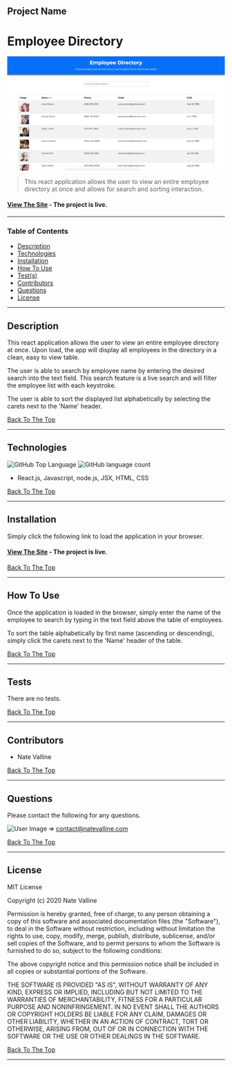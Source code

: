 ## Project Name

# Employee Directory

<img src="./dev-img/employee-directory.png" alt="Project Screenshot" max-height="400px">

> This react application allows the user to view an entire employee directory at once and allows for search and sorting interaction.

#### [View The Site](https://nvalline.github.io/employee-directory/) - The project is live.

---

### Table of Contents

- [Description](#description)
- [Technologies](#technologies)
- [Installation](#installation)
- [How To Use](#how-to-use)
- [Test(s)](#tests)
- [Contributors](#contributors)
- [Questions](#questions)
- [License](#license)

---

## Description

This react application allows the user to view an entire employee directory at once. Upon load, the app will display all employees in the directory in a clean, easy to view table.

The user is able to search by employee name by entering the desired search into the text field.  This search feature is a live search and will filter the employee list with each keystroke. 

The user is able to sort the displayed list alphabetically by selecting the carets next to the 'Name' header.

[Back To The Top](#project-name)

---

## Technologies

![GitHub Top Language](https://img.shields.io/github/languages/top/nvalline/employee-directory) ![GitHub language count](https://img.shields.io/github/languages/count/nvalline/employee-directory)

- React.js, Javascript, node.js, JSX, HTML, CSS

[Back To The Top](#project-name)

---

## Installation

Simply click the following link to load the application in your browser.

#### [View The Site](https://nvalline.github.io/employee-directory/) - The project is live.

[Back To The Top](#project-name)

---

## How To Use

Once the application is loaded in the browser, simply enter the name of the employee to search by typing in the text field above the table of employees.

To sort the table alphabetically by first name (ascending or descending), simply click the carets next to the 'Name' header of the table.

[Back To The Top](#project-name)

---

## Tests

There are no tests.

[Back To The Top](#project-name)

---

## Contributors

- Nate Valline

[Back To The Top](#project-name)

---

## Questions

Please contact the following for any questions.

<img src="https://avatars3.githubusercontent.com/u/58278138?v=4" alt="User Image" width="35px">  =>  contact@natevalline.com

[Back To The Top](#project-name)

---

## License

MIT License

Copyright (c) 2020 Nate Valline

Permission is hereby granted, free of charge, to any person obtaining a copy
of this software and associated documentation files (the "Software"), to deal
in the Software without restriction, including without limitation the rights
to use, copy, modify, merge, publish, distribute, sublicense, and/or sell
copies of the Software, and to permit persons to whom the Software is
furnished to do so, subject to the following conditions:

The above copyright notice and this permission notice shall be included in all
copies or substantial portions of the Software.

THE SOFTWARE IS PROVIDED "AS IS", WITHOUT WARRANTY OF ANY KIND, EXPRESS OR
IMPLIED, INCLUDING BUT NOT LIMITED TO THE WARRANTIES OF MERCHANTABILITY,
FITNESS FOR A PARTICULAR PURPOSE AND NONINFRINGEMENT. IN NO EVENT SHALL THE
AUTHORS OR COPYRIGHT HOLDERS BE LIABLE FOR ANY CLAIM, DAMAGES OR OTHER
LIABILITY, WHETHER IN AN ACTION OF CONTRACT, TORT OR OTHERWISE, ARISING FROM,
OUT OF OR IN CONNECTION WITH THE SOFTWARE OR THE USE OR OTHER DEALINGS IN THE
SOFTWARE.

[Back To The Top](#project-name)

---
    